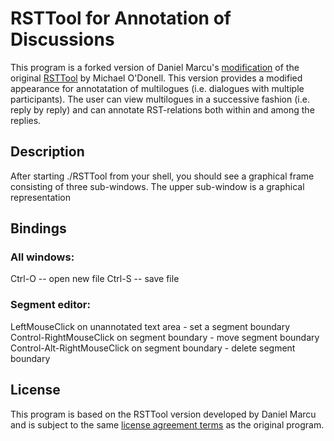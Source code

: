 # RSTTool for Annotation of Discussions

This program is a forked version of Daniel Marcu's
[modification](http://www.isi.edu/publications/licensed-sw/RSTTool/)
of the original [RSTTool](http://www.wagsoft.com/RSTTool/) by Michael
O'Donell.  This version provides a modified appearance for
annotatation of multilogues (i.e. dialogues with multiple
participants).  The user can view multilogues in a successive fashion
(i.e. reply by reply) and can annotate RST-relations both within and
among the replies.


## Description

After starting ./RSTTool from your shell, you should see a graphical
frame consisting of three sub-windows.  The upper sub-window is a
graphical representation


## Bindings

### All windows:
Ctrl-O -- open new file
Ctrl-S -- save file

### Segment editor:
LeftMouseClick on unannotated text area - set a segment boundary
Control-RightMouseClick on segment boundary - move segment boundary
Control-Alt-RightMouseClick on segment boundary - delete segment boundary

## License

This program is based on the RSTTool version developed by Daniel Marcu
and is subject to the same [license agreement
terms](http://www.isi.edu/publications/licensed-sw/RSTTool/) as the
original program.
